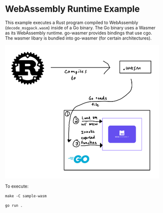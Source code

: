 # WebAssembly Runtime Example

This example executes a Rust program compiled to WebAssembly (`decode_msgpack.wasm`)
inside of a Go binary. The Go binary uses a Wasmer as its WebAssembly runtime.
go-wasmer provides bindings that use cgo. The wasmer libary is
bundled into go-wasmer (for certain architectures).

![diagram](wasm-diagram.png)

To execute:

`make -C sample-wasm`

`go run .`
